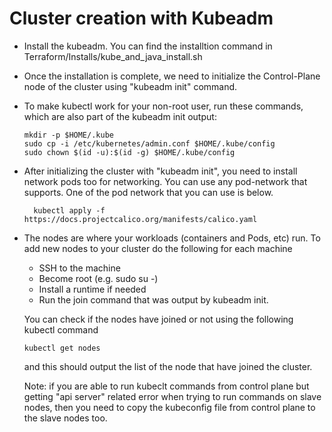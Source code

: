 # Cluster creation with Kubeadm

- Install the kubeadm. You can find the installtion command in Terraform/Installs/kube_and_java_install.sh
- Once the installation is complete, we need to initialize the Control-Plane node of the cluster using "kubeadm init" command.
- To make kubectl work for your non-root user, run these commands, which are also part of the kubeadm init output:
  ```
  mkdir -p $HOME/.kube
  sudo cp -i /etc/kubernetes/admin.conf $HOME/.kube/config
  sudo chown $(id -u):$(id -g) $HOME/.kube/config
  ```
- After initializing the cluster with "kubeadm init", you need to install network pods too for networking. You can use any pod-network that supports. One of the pod network that you can use is below.
  ```
    kubectl apply -f https://docs.projectcalico.org/manifests/calico.yaml
  ```
- The nodes are where your workloads (containers and Pods, etc) run. To add new nodes to your cluster do the following for each machine
   - SSH to the machine
   - Become root (e.g. sudo su -)
   - Install a runtime if needed
   - Run the join command that was output by kubeadm init.
 
  You can check if the nodes have joined or not using the following kubectl command
  ```
  kubectl get nodes
  ```
  and this should output the list of the node that have joined the cluster.

  Note: if you are able to run kubeclt commands from control plane but getting "api server" related error when trying to run commands on slave nodes, then you need to copy the kubeconfig file from control plane to the slave nodes too.

